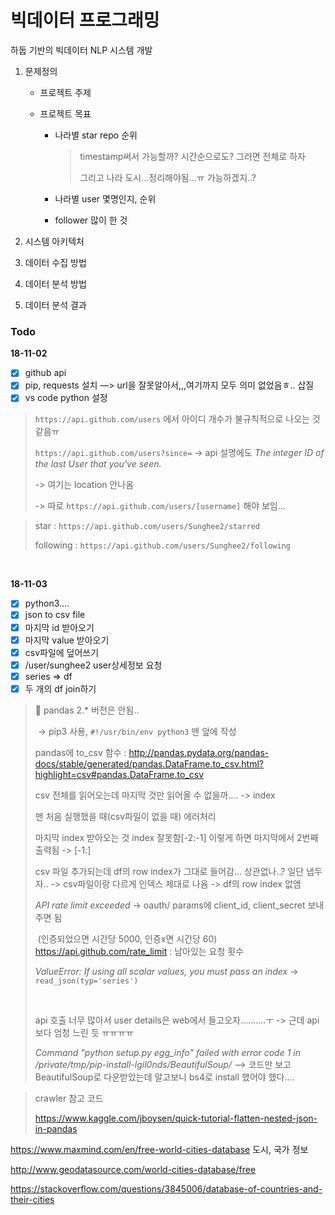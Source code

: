 # 빅데이터 프로그래밍
하둡 기반의 빅데이터 NLP 시스템 개발

1. 문제정의

   - 프로젝트 주제

   - 프로젝트 목표

     - 나라별 star repo 순위

       > timestamp써서 가능할까? 시간순으로도? 그러면 전체로 하자
       >
       > 그리고 나라 도시…정리해야됨…ㅠ 가능하겠지..?

     - 나라별 user 몇명인지, 순위

     - follower 많이 한 것 

2. 시스템 아키텍처
3. 데이터 수집 방법
4. 데이터 분석 방법
5. 데이터 분석 결과



### Todo

**18-11-02**

- [x] github api  
- [x] pip, requests 설치 —> url을 잘못알아서,,,여기까지 모두 의미 없었음ㅎ.. 삽질
- [x] vs code python 설정

> `https://api.github.com/users` 에서 아이디 개수가 불규칙적으로 나오는 것 같음ㅠ
>
> `https://api.github.com/users?since=` -> api 설명에도 *The integer ID of the last User that you've seen.*
>
> -> 여기는 location 안나옴
>
> -> 따로 `https://api.github.com/users/[username]` 해야 보임...

> star : `https://api.github.com/users/Sunghee2/starred`
>
> following : `https://api.github.com/users/Sunghee2/following` 

<br/>

**18-11-03**

- [x] python3....
- [x] json to csv file
- [x] 마지막 id 받아오기 
- [x] 마지막 value 받아오기
- [x] csv파일에 덮어쓰기
- [x] /user/sunghee2 user상세정보 요청
- [x] series => df
- [x] 두 개의 df join하기 

> :bug: pandas 2.* 버전은 안됨.. 
>
> ​	-> pip3 사용, `#!/usr/bin/env python3` 맨 앞에 작성
>
> pandas에 to_csv 함수 : http://pandas.pydata.org/pandas-docs/stable/generated/pandas.DataFrame.to_csv.html?highlight=csv#pandas.DataFrame.to_csv
>
> csv 전체를 읽어오는데 마지막 것만 읽어올 수 없을까…. -> index 
>
> 맨 처음 실행했을 때(csv파일이 없을 때) 에러처리
>
> 마지막 index 받아오는 것 index 잘못함[-2:-1] 이렇게 하면 마지막에서 2번째 출력됨 -> [-1:]
>
> csv 파일 추가되는데 df의 row index가 그대로 들어감... 상관없나..? 일단 냅두자.. -> csv파일이랑 다르게 인덱스 제대로 나옴 -> df의 row index 없앰
>
> *API rate limit exceeded* -> oauth/ params에 client_id, client_secret 보내주면 됨
>
> ​	(인증되었으면 시간당 5000, 인증x면 시간당 60) https://api.github.com/rate_limit : 남아있는 요청 횟수
>
> *ValueError: If using all scalar values, you must pass an index* -> `read_json(typ='series')`
>
> <br/>
>
> api 호출 너무 많아서 user details은 web에서 들고오자……….ㅜ -> 근데 api보다 엄청 느린 듯 ㅠㅠㅠㅠ
>
> *Command "python setup.py egg_info" failed with error code 1 in /private/tmp/pip-install-lgil0nds/BeautifulSoup/*   --> 코드만 보고 BeautifulSoup로 다운받았는데 알고보니 bs4로 install 했어야 했다....

> crawler 참고 코드
>
> https://www.kaggle.com/jboysen/quick-tutorial-flatten-nested-json-in-pandas





https://www.maxmind.com/en/free-world-cities-database 도시, 국가 정보

http://www.geodatasource.com/world-cities-database/free

https://stackoverflow.com/questions/3845006/database-of-countries-and-their-cities